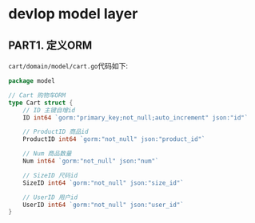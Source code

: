 # devlop model layer

## PART1. 定义ORM

`cart/domain/model/cart.go`代码如下:

```go
package model

// Cart 购物车ORM
type Cart struct {
	// ID 主键自增id
	ID int64 `gorm:"primary_key;not_null;auto_increment" json:"id"`

	// ProductID 商品id
	ProductID int64 `gorm:"not_null" json:"product_id"`

	// Num 商品数量
	Num int64 `gorm:"not_null" json:"num"`

	// SizeID 尺码id
	SizeID int64 `gorm:"not_null" json:"size_id"`

	// UserID 用户id
	UserID int64 `gorm:"not_null" json:"user_id"`
}

```